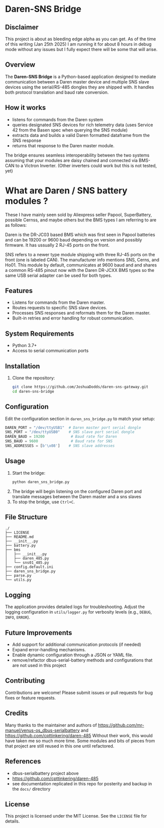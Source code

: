 # Daren-SNS Bridge

## Disclaimer
This project is about as bleeding edge alpha as you can get.  As of the time of this writing (Jan 25th 2025) I am running 
it for about 8 hours in debug mode without any issues but I fully expect there will be some that will arise.  

## Overview
The **Daren-SNS Bridge** is a Python-based application designed to mediate communication between a Daren master device 
and multiple SNS slave devices using the serial/RS-485 dongles they are shipped with. It handles  both protocol translation 
and baud rate conversion. 

## How it works
 - listens for commands from the Daren system
 - queries designated SNS devices for rich telemetry data (uses Service 42 from the Basen spec when querying the SNS module)
 - extracts data and builds a valid Daren formatted dataframe from the SNS response
 - returns that response to the Daren master module. 

The bridge ensures seamless interoperability between the two systems assuming that your modules are daisy chained and 
connected via BMS-CAN to a Victron Inverter. (Other inverters could work but this is not tested, yet)

# What are Daren / SNS battery modules ?
These I have mainly seen sold by Aliexpress seller Papool, SuperBattery, possible Cernss, and maybe others but the BMS 
types I am referring to are as follows:

Daren is the DR-JC03 based BMS which was first seen in Papool batteries and can be 19200 or 9600 baud depending on version 
and possibly firmware. It has ussually 2 RJ-45 ports on the front. 

SNS refers to a newer type module shipping with three RJ-45 ports on the front (one is labeled CAN). The manufacturer 
info mentions SNS, Cerns, and Ho01.  This module by default, communicates at 9600 baud and and shares a common RS-485 
pinout now with the Daren DR-JCXX BMS types so the same USB serial adapter can be used for both types.  

## Features
- Listens for commands from the Daren master.
- Routes requests to specific SNS slave devices.
- Processes SNS responses and reformats them for the Daren master.
- Built-in retries and error handling for robust communication.

## System Requirements
- Python 3.7+
- Access to serial communication ports

## Installation
1. Clone the repository:
   ```bash
   git clone https://github.com/JoshuaDodds/daren-sns-gateway.git
   cd daren-sns-bridge
   ```

## Configuration
Edit the configuration section in `daren_sns_bridge.py` to match your setup:
```python
DAREN_PORT = "/dev/ttyUSB1"  # Daren master port serial dongle
SNS_PORT = "/dev/ttyUSB0"    # SNS slave port serial dongle
DAREN_BAUD = 19200            # Baud rate for Daren
SNS_BAUD = 9600               # Baud rate for SNS
SNS_ADDRESSES = [b'\x08']    # SNS slave addresses
```

## Usage
1. Start the bridge:
   ```bash
   python daren_sns_bridge.py
   ```
2. The bridge will begin listening on the configured Daren port and translate messages between the Daren master and a sns slaves
3. To stop the bridge, use `Ctrl+C`.

## File Structure
```
./
├── LICENSE
├── README.md
├── __init__.py
├── battery.py
├── bms
│   ├── __init__.py
│   ├── daren_485.py
│   └── sns01_485.py
├── config.default.ini
├── daren_sns_bridge.py
├── parse.py
└── utils.py
```

## Logging
The application provides detailed logs for troubleshooting. Adjust the logging configuration in `utils/logger.py` for verbosity levels (e.g., `DEBUG`, `INFO`, `ERROR`).

## Future Improvements
- Add support for additional communication protocols (if needed)
- Expand error-handling mechanisms.
- Enable dynamic configuration through a JSON or YAML file.
- remove/refactor dbus-serial-battery methods and configurations that are not used in this project 

## Contributing
Contributions are welcome! Please submit issues or pull requests for bug fixes or feature requests.

## Credits
Many thanks to the maintainer and authors of https://github.com/mr-manuel/venus-os_dbus-serialbattery and 
https://github.com/cpttinkering/daren-485
Without their work, this would have taken me so much more time.  Some modules and bits of pieces from that project are 
still reused in this one until refactored. 

## References
- dbus-serialbattery project above
- https://github.com/cpttinkering/daren-485
- see documentation replicated in this repo for posterity and backup in the ```docs/``` directory

## License
This project is licensed under the MIT License. See the `LICENSE` file for details.

